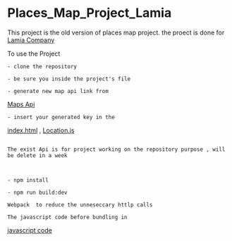 # Places_Map_Project_Lamia

This project is the old version of places map project.
the proect is done for [Lamia Company](https://lamia.fi/en/)

To use the Project
```
- clone the repository

  ```
  ```
- be sure you inside the project's file
  ```
 
 ```
- generate new map api link from
```
   [Maps Api](https://developers.google.com/maps)
   ```
- insert your generated key in the
```
  [index.html](https://github.com/BakrAlqassab/Places_Map_Project_Lamia/blob/master/index.html) ,  [Location.js](https://github.com/BakrAlqassab/Places_Map_Project_Lamia/blob/master/src/Utility/Location.js)
  ```

The exist Api is for project working on the repository purpose , will be delete in a week
    
    
```

```
- npm install
```

```
- npm run build:dev

Webpack  to reduce the unneseccary httlp calls

The javascript code before bundling in 

```
[javascript code](https://github.com/BakrAlqassab/Places_Map_Project_Lamia/tree/master/src)




